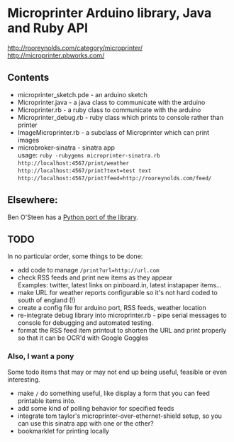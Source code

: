 Microprinter Arduino library, Java and Ruby API
===============================================

<http://rooreynolds.com/category/microprinter/>  
<http://microprinter.pbworks.com/>  

Contents
--------

 - microprinter_sketch.pde - an arduino sketch  
 - Microprinter.java - a java class to communicate with the arduino  
 - Microprinter.rb - a ruby class to communicate with the arduino  
 - Microprinter_debug.rb - ruby class which prints to console rather than printer
 - ImageMicroprinter.rb - a subclass of Microprinter which can print images
 - microbroker-sinatra - sinatra app   
   usage: `ruby -rubygems microprinter-sinatra.rb`  
  `http://localhost:4567/print/weather`  
  `http://localhost:4567/print?text=test text`  
  `http://localhost:4567/print?feed=http://rooreynolds.com/feed/`  

Elsewhere: 
---------
  Ben O'Steen has a [Python port of the library][pymicro]. 
  
[pymicro]: https://github.com/benosteen/microprinter/
  
TODO
----

In no particular order, some things to be done:

-   add code to manage `/print?url=http://url.com`  
-   check RSS feeds and print new items as they appear  
    Examples: twitter, latest links on pinboard.in, latest instapaper items…
-   make URL for weather reports configurable so it's not hard coded to south of england (!)
-   create a config file for arduino port, RSS feeds, weather location
-   re-integrate debug library into microprinter.rb - pipe serial messages to console for debugging and automated testing. 
-   format the RSS feed item printout to shorten the URL and print properly so that it can be OCR'd with Google Goggles

### Also, I want a pony

Some todo items that may or may not end up being useful, feasible or even interesting.

-   make `/` do something useful, like display a form that you can feed printable items into. 
-   add some kind of polling behavior for specified feeds
-   integrate tom taylor's microprinter-over-ethernet-shield setup, so you can use this sinatra app with one or the other? 
-   bookmarklet for printing locally
